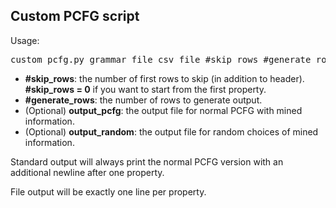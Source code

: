 ## Custom PCFG script
Usage:
<pre>custom_pcfg.py grammar_file csv_file #skip_rows #generate_rows [output_pcfg output_random]</pre>
- **#skip_rows**: the number of first rows to skip (in addition to header). **#skip_rows = 0** if you want to start from the first property.
- **#generate_rows**: the number of rows to generate output.
- (Optional) **output_pcfg**: the output file for normal PCFG with mined information.
- (Optional) **output_random**: the output file for random choices of mined information.

Standard output will always print the normal PCFG version with an additional newline after one property.

File output will be exactly one line per property.

